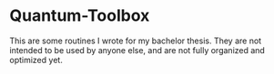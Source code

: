 # Quantum-Toolbox
This are some routines I wrote for my bachelor thesis. They are not intended to be used by anyone else, and are not fully organized and optimized yet.
